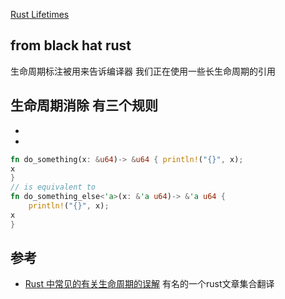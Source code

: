 
[Rust Lifetimes](https://www.youtube.com/watch?v=1QoT9fmPYr8&ab_channel=DougMilford)


## from black hat rust
生命周期标注被用来告诉编译器 我们正在使用一些长生命周期的引用

生命周期消除 有三个规则
- 
- 
- 

~~~rust
fn do_something(x: &u64)-> &u64 { println!("{}", x);
x
}
// is equivalent to
fn do_something_else<'a>(x: &'a u64)-> &'a u64 {
    println!("{}", x);
x
}
~~~

## 参考
- [Rust 中常见的有关生命周期的误解](https://github.com/pretzelhammer/rust-blog/blob/master/posts/translations/zh-hans/common-rust-lifetime-misconceptions.md)
有名的一个rust文章集合翻译 